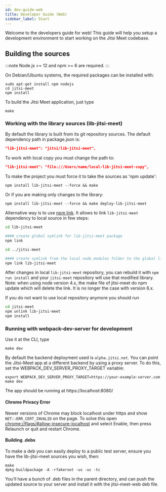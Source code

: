 ```yaml
---
id: dev-guide-web
title: Developer Guide (Web)
sidebar_label: Start
---
```


Welcome to the developers guide for web! This guide will help you setup a development
environment to start working on the Jitsi Meet codebase.

## Building the sources

:::note
Node.js >= 12 and npm >= 6 are required.
:::

On Debian/Ubuntu systems, the required packages can be installed with:
```
sudo apt-get install npm nodejs
cd jitsi-meet
npm install
```

To build the Jitsi Meet application, just type
```
make
```

### Working with the library sources (lib-jitsi-meet)

By default the library is built from its git repository sources. The default dependency path in package.json is:
```json
"lib-jitsi-meet": "jitsi/lib-jitsi-meet",
```

To work with local copy you must change the path to:
```json
"lib-jitsi-meet": "file:///Users/name/local-lib-jitsi-meet-copy",
```

To make the project you must force it to take the sources as 'npm update':
```
npm install lib-jitsi-meet --force && make
```

Or if you are making only changes to the library:
```
npm install lib-jitsi-meet --force && make deploy-lib-jitsi-meet
```

Alternative way is to use [npm link](https://docs.npmjs.com/cli/link).
It allows to link `lib-jitsi-meet` dependency to local source in few steps:

```bash
cd lib-jitsi-meet

#### create global symlink for lib-jitsi-meet package
npm link

cd ../jitsi-meet

#### create symlink from the local node_modules folder to the global lib-jitsi-meet symlink
npm link lib-jitsi-meet
```

 After changes in local `lib-jitsi-meet` repository, you can rebuild it with `npm run install` and your `jitsi-meet` repository will use that modified library.
Note: when using node version 4.x, the make file of jitsi-meet do npm update which will delete the link. It is no longer the case with version 6.x.

If you do not want to use local repository anymore you should run
```bash
cd jitsi-meet
npm unlink lib-jitsi-meet
npm install
```
### Running with webpack-dev-server for development

Use it at the CLI, type
```
make dev
```

By default the backend deployment used is `alpha.jitsi.net`. You can point the Jitsi-Meet app at a different backend by using a proxy server. To do this, set the WEBPACK_DEV_SERVER_PROXY_TARGET variable:
```
export WEBPACK_DEV_SERVER_PROXY_TARGET=https://your-example-server.com
make dev
```

The app should be running at https://localhost:8080/

#### Chrome Privacy Error

Newer versions of Chrome may block localhost under https and show `NET::ERR_CERT_INVALID` on the page. To solve this open [chrome://flags/#allow-insecure-localhost](chrome://flags/#allow-insecure-localhost) and select Enable, then press Relaunch or quit and restart Chrome.

#### Building .debs

To make a deb you can easily deploy to a public test server, ensure you have the lib-jitsi-meet sources you wish, then:
```
make
dpkg-buildpackage -A -rfakeroot -us -uc -tc
```

You'll have a bunch of .deb files in the parent directory, and can push the updated source to your server and install it with the jitsi-meet-web deb file.

